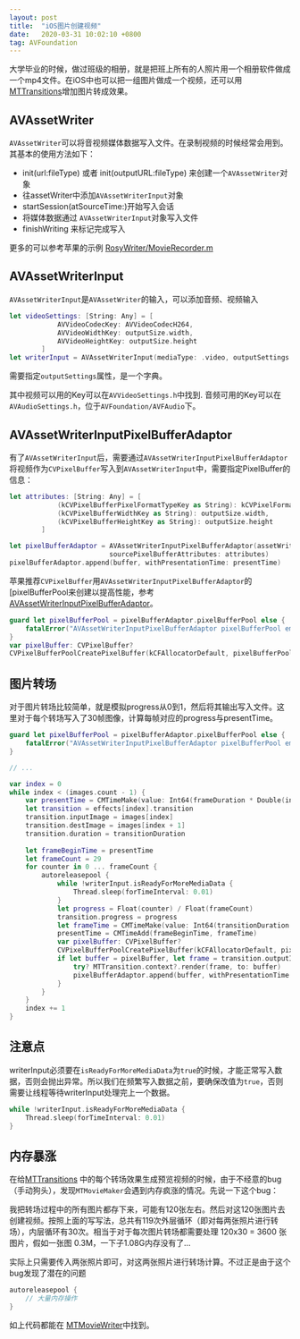 ```yaml
---
layout: post
title:  "iOS图片创建视频"
date:   2020-03-31 10:02:10 +0800
tag: AVFoundation
---
```


大学毕业的时候，做过班级的相册，就是把班上所有的人照片用一个相册软件做成一个mp4文件。在iOS中也可以把一组图片做成一个视频，还可以用[MTTransitions](https://github.com/alexiscn/MTTransitions)增加图片转成效果。


## AVAssetWriter

`AVAssetWriter`可以将音视频媒体数据写入文件。在录制视频的时候经常会用到。其基本的使用方法如下：

* init(url:fileType) 或者 init(outputURL:fileType) 来创建一个`AVAssetWriter`对象
* 往assetWriter中添加`AVAssetWriterInput`对象
* startSession(atSourceTime:)开始写入会话
* 将媒体数据通过 `AVAssetWriterInput`对象写入文件
* finishWriting 来标记完成写入 

更多的可以参考苹果的示例 [RosyWriter/MovieRecorder.m](https://developer.apple.com/library/archive/samplecode/RosyWriter/Listings/Classes_Utilities_MovieRecorder_m.html#//apple_ref/doc/uid/DTS40011110-Classes_Utilities_MovieRecorder_m-DontLinkElementID_23)

## AVAssetWriterInput

`AVAssetWriterInput`是`AVAssetWriter`的输入，可以添加音频、视频输入

```swift
let videoSettings: [String: Any] = [
            AVVideoCodecKey: AVVideoCodecH264,
            AVVideoWidthKey: outputSize.width,
            AVVideoHeightKey: outputSize.height
        ]
let writerInput = AVAssetWriterInput(mediaType: .video, outputSettings: videoSettings)
```

需要指定`outputSettings`属性，是一个字典。

其中视频可以用的Key可以在`AVVideoSettings.h`中找到.
音频可用的Key可以在`AVAudioSettings.h`，位于`AVFoundation/AVFAudio`下。

## AVAssetWriterInputPixelBufferAdaptor

有了`AVAssetWriterInput`后，需要通过`AVAssetWriterInputPixelBufferAdaptor`将视频作为`CVPixelBuffer`写入到`AVAssetWriterInput`中，需要指定PixelBuffer的信息：

```swift
let attributes: [String: Any] = [
            (kCVPixelBufferPixelFormatTypeKey as String): kCVPixelFormatType_32BGRA,
            (kCVPixelBufferWidthKey as String): outputSize.width,
            (kCVPixelBufferHeightKey as String): outputSize.height
        ]

let pixelBufferAdaptor = AVAssetWriterInputPixelBufferAdaptor(assetWriterInput: writerInput
                         sourcePixelBufferAttributes: attributes)
pixelBufferAdaptor.append(buffer, withPresentationTime: presentTime)
```

苹果推荐`CVPixelBuffer`用`AVAssetWriterInputPixelBufferAdaptor`的[pixelBufferPool来创建以提高性能，参考 [AVAssetWriterInputPixelBufferAdaptor](https://developer.apple.com/documentation/avfoundation/avassetwriterinputpixelbufferadaptor)。

```swift
guard let pixelBufferPool = pixelBufferAdaptor.pixelBufferPool else {
    fatalError("AVAssetWriterInputPixelBufferAdaptor pixelBufferPool empty")
}
var pixelBuffer: CVPixelBuffer?
CVPixelBufferPoolCreatePixelBuffer(kCFAllocatorDefault, pixelBufferPool, &pixelBuffer)
```


## 图片转场

对于图片转场比较简单，就是模拟progress从0到1，然后将其输出写入文件。这里对于每个转场写入了30帧图像，计算每帧对应的progress与presentTime。

```swift
guard let pixelBufferPool = pixelBufferAdaptor.pixelBufferPool else {
    fatalError("AVAssetWriterInputPixelBufferAdaptor pixelBufferPool empty")
}

// ...

var index = 0
while index < (images.count - 1) {
    var presentTime = CMTimeMake(value: Int64(frameDuration * Double(index) * 1000), timescale: 1000)
    let transition = effects[index].transition
    transition.inputImage = images[index]
    transition.destImage = images[index + 1]
    transition.duration = transitionDuration
    
    let frameBeginTime = presentTime
    let frameCount = 29
    for counter in 0 ... frameCount {
        autoreleasepool {
            while !writerInput.isReadyForMoreMediaData {
                Thread.sleep(forTimeInterval: 0.01)
            }
            let progress = Float(counter) / Float(frameCount)
            transition.progress = progress
            let frameTime = CMTimeMake(value: Int64(transitionDuration * Double(progress) * 1000), timescale: 1000)
            presentTime = CMTimeAdd(frameBeginTime, frameTime)
            var pixelBuffer: CVPixelBuffer?
            CVPixelBufferPoolCreatePixelBuffer(kCFAllocatorDefault, pixelBufferPool, &pixelBuffer)
            if let buffer = pixelBuffer, let frame = transition.outputImage {
                try? MTTransition.context?.render(frame, to: buffer)
                pixelBufferAdaptor.append(buffer, withPresentationTime: presentTime)
            }
        }
    }
    index += 1
}
```

## 注意点

writerInput必须要在`isReadyForMoreMediaData`为`true`的时候，才能正常写入数据，否则会抛出异常。所以我们在频繁写入数据之前，要确保改值为`true`，否则需要让线程等待writerInput处理完上一个数据。

```swift
while !writerInput.isReadyForMoreMediaData {
    Thread.sleep(forTimeInterval: 0.01)
}
```


## 内存暴涨

在给[MTTransitions](https://github.com/alexiscn/MTTransitions) 中的每个转场效果生成预览视频的时候，由于不经意的bug（手动狗头），发现`MTMovieMaker`会遇到内存疯涨的情况。先说一下这个bug：

我把转场过程中的所有图片都存下来，可能有120张左右。然后对这120张图片去创建视频。按照上面的写写法，总共有119次外层循环（即对每两张照片进行转场），内层循环有30次。相当于对于每次图片转场都需要处理 120x30 = 3600 张图片，假如一张图 0.3M，一下子1.08G内存没有了...

实际上只需要传入两张照片即可，对这两张照片进行转场计算。不过正是由于这个bug发现了潜在的问题

```swift
autoreleasepool {
    // 大量内存操作
}
```

如上代码都能在 [MTMovieWriter](https://github.com/alexiscn/MTTransitions/blob/master/Source/MTMovieMaker.swift)中找到。